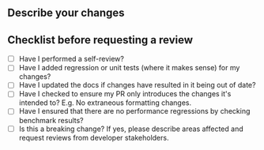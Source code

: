 ## Describe your changes

## Checklist before requesting a review
- [ ] Have I performed a self-review?
- [ ] Have I added regression or unit tests (where it makes sense) for my changes?
- [ ] Have I updated the docs if changes have resulted in it being out of date?
- [ ] Have I checked to ensure my PR only introduces the changes it's intended to? E.g. No extraneous formatting changes.
- [ ] Have I ensured that there are no performance regressions by checking benchmark results?
- [ ] Is this a breaking change? If yes, please describe areas affected and request reviews from developer stakeholders. 

